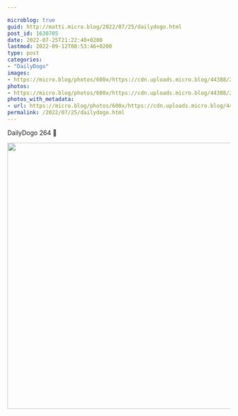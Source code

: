 ```yaml
---

microblog: true
guid: http://matti.micro.blog/2022/07/25/dailydogo.html
post_id: 1630705
date: 2022-07-25T21:22:40+0200
lastmod: 2022-09-12T08:53:46+0200
type: post
categories:
- "DailyDogo"
images:
- https://micro.blog/photos/600x/https://cdn.uploads.micro.blog/44388/2022/017af8bdac.jpg
photos:
- https://micro.blog/photos/600x/https://cdn.uploads.micro.blog/44388/2022/017af8bdac.jpg
photos_with_metadata:
- url: https://micro.blog/photos/600x/https://cdn.uploads.micro.blog/44388/2022/017af8bdac.jpg
permalink: /2022/07/25/dailydogo.html
---
```

DailyDogo 264 🐶

<img src="/media/uploads/2022/017af8bdac.jpg" width="600" height="600" alt="" />
